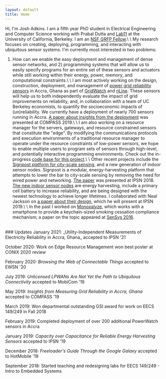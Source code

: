 ```yaml
---
layout: default
title: Home
---
```


Hi, I'm Josh Adkins. I am a fifth year PhD student in 
Electrical Engineering and Computer Science working with 
Prabal Dutta and [Lab11](http://lab11.eecs.berkeley.edu) at the 
University of California, Berkeley.
I am an [NSF GRFP Fellow](https://www.nsfgrfp.org).\\
\\
My research focuses on creating, deploying, programming, and interacting with 
ubiquitous sensor systems. I'm currently most interested in two problems:
1) How can we enable the easy deployment and management of dense sensor
networks, and 2) programming systems that will allow us to easily specify programs
for an entire set of these sensors and actuators while still working within
their energy, power, memory, and computational constraints.\\
\\
I am most actively working on the design, construction, deployment, and management
of [power grid reliability sensors](github.com/lab11/plugwatch) in Accra, Ghana as part of [GridWatch](grid.watch) and [nLine](nline.io).
These sensors will help us to both independently evaluate the impact of grid 
improvements on reliability, and, in collaboration with a team of UC Berkeley economists, 
to quantify the socioeconomic impacts of (un)reliability. We currently
have a deployment of nearly 700 sensors running in Accra. [A paper about insights from the 
deployment](https://joshuaadkins.com/publications/compass19.pdf) was presented at COMPASS 2019.\\
\\
I am also working on a resource manager for the servers, gateways, and resource constrained
sensors that constitute the "edge". By modifying  the communications protocols and
execution environments of a traditional resource manager to operate under the resource
constraints of low-power sensors, we hope to enable multiple users to program
sets of sensors through high-level, and potentially interactive programming environments.
Check out the in-progress [code base for this project](https://github.com/conix-center/edge-rm).\\
\\
Other recent projects include the
[Signpost platform for city-scale sensing](github.com/lab11/signpost), 
and a new generation of indoor sensor nodes.
Signpost is a modular, energy-harvesting platform that attempts to 
lower the bar to city-scale sensing by removing
the need for wired power and networking. 
[The paper](https://lab11.eecs.berkeley.edu/content/pubs/adkins18signpost.pdf) was presented at IPSN 2018.
[The new indoor sensor nodes](github.com/lab11/permamote) are
energy harvesting, include a primary cell battery to increase reliability, 
and are being designed with the newest technology to achieve longer
lifetimes. I collaborated with Neal Jackson on [a paper about their design](https://lab11.eecs.berkeley.edu/content/pubs/jackson19capacity), which he will present at IPSN 2019.\\
\\
In the past I worked on [Monoxalyze](github.com/lab11/monoxalyze), 
which works with a smartphone 
to provide a keychain-sized smoking cessation compliance mechanism; a paper
on the topic appeared at [SenSys 2016](https://lab11.eecs.berkeley.edu/content/pubs/adkins16monoxalyze.pdf).<br/>
<br/>   
### Updates
January 2021: _Utility-Independent Measurements of Electricity Reliability in Accra, Ghana_ accepted to IPSN '21

October 2020: Work on Edge Resource Management won best poster at CONIX 2020 review

February 2020: _Browsing the Web of Connectable Things_ accepted to EWSN '20

July 2019: _Unlicensed LPWANs Are Not Yet the Path to Ubiquitous Connectivity_ accepted to MobiCom '19

May 2019: _Insights from Measuring Grid Reliability in Accra, Ghana_ accepted to COMPASS '19 

March 2019: Won departmental outstanding GSI award for work on EECS 149/249 in Fall 2018

February 2019: Completed deployment of over 200 additional PowerWatch sensors in Accra

January 2019: _Capacity over Capacitance for Reliable Energy Harvesting Sensors_ accepted to IPSN '19

December 2018: _Freeloader's Guide Through the Google Galaxy_ accepted to HotMobile '19

September 2018: Started teaching and redesigning labs for EECS 149/249 - Intro to Embedded Systems
